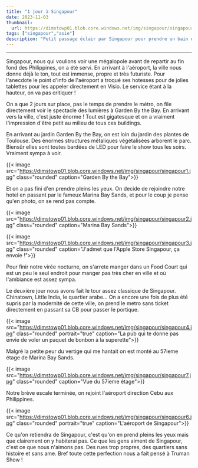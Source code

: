 ```yaml
---
title: "1 jour à Singapour"
date: 2023-11-03
thumbnail:
  url: https://dimstowp01.blob.core.windows.net/img/singapour/singapour-cover.jpg
tags: ["singapour","asie"]
description: "Petit passage éclair par Singapour pour prendre un bain de foule et de grattes ciels avant de partir aux Philippines"
---
```

---

Singapour, nous qui voulions voir une mégalopole avant de repartir au fin fond des Philippines, on a été servi. En arrivant à l'aéroport, la ville nous donne déjà le ton, tout est immense, propre et très futuriste. Pour l'anecdote le point d'info de l'aéroport a troqué ses hotesses pour de jolies tablettes pour les appeler directement en Visio. Le service étant à la hauteur, on va pas critiquer !

On a que 2 jours sur place, pas le temps de prendre le métro, on file directement voir le spectacle des lumières à Garden By the Bay. En arrivant vers la ville, c'est juste énorme ! Tout est gigatesque et on a vraiment l'impression d'être petit au milieu de tous ces buildings.

En arrivant au jardin Garden By the Bay, on est loin du jardin des plantes de Toulouse. Des énormes structures métaliques végétalisées arborent le parc. Biensûr elles sont toutes bardées de LED pour faire le show tous les soirs. Vraiment sympa à voir.

{{< image src="https://dimstowp01.blob.core.windows.net/img/singapour/singapour1.jpg" class="rounded" caption="Garden By the Bay">}} 

Et on a pas fini d'en prendre pleins les yeux. On decide de rejoindre notre hotel en passant par le fameux Marina Bay Sands, et pour le coup je pense qu'en photo, on se rend pas compte. 

{{< image src="https://dimstowp01.blob.core.windows.net/img/singapour/singapour2.jpg" class="rounded" caption="Marina Bay Sands">}}

{{< image src="https://dimstowp01.blob.core.windows.net/img/singapour/singapour3.jpg" class="rounded" caption="J'admet que l'Apple Store Singapour, ça envoie !">}}

Pour finir notre virée nocturne, on s'arrete manger dans un Food Court qui est un peu le seul endroit pour manger pas très cher en ville et où l'ambiance est assez sympa.

Le deuxière jour nous avons fait le tour assez classique de Singapour. Chinatown, Little India, le quartier arabe... On a encore une fois de plus été supris par la modernité de cette ville, on prend le metro sans ticket directement en passant sa CB pour passer le portique.


{{< image src="https://dimstowp01.blob.core.windows.net/img/singapour/singapour4.jpg" class="rounded" portrait="true" caption="La pub qui te donne pas envie de voler un paquet de bonbon à la superette">}}

Malgré la petite peur du vertige qui me hantait on est monté au 57ieme étage de Marina Bay Sands.

{{< image src="https://dimstowp01.blob.core.windows.net/img/singapour/singapour7.jpg" class="rounded" caption="Vue du 57ieme étage">}}

Notre brève escale terminée, on rejoint l'aéroport direction Cebu aux Philippines.

{{< image src="https://dimstowp01.blob.core.windows.net/img/singapour/singapour6.jpg" class="rounded" portrait="true" caption="L'aéroport de Singapour">}}

Ce qu'on retiendra de Singapour, c'est qu'on en prend pleins les yeux mais que clairement on y habiterai pas. Ce que les gens aiment de Singapour, c'est ce que nous n'aimons pas. Des rues trop propres, des quartiers sans histoire et sans ame. Bref toute cette perfection nous a fait pensé à Truman Show !